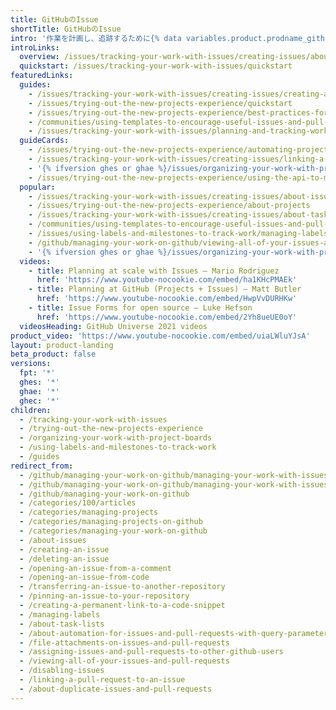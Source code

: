 ```yaml
---
title: GitHubのIssue
shortTitle: GitHubのIssue
intro: '作業を計画し、追跡するために{% data variables.product.prodname_github_issues %}を使う方法を学んでください。'
introLinks:
  overview: /issues/tracking-your-work-with-issues/creating-issues/about-issues
  quickstart: /issues/tracking-your-work-with-issues/quickstart
featuredLinks:
  guides:
    - /issues/tracking-your-work-with-issues/creating-issues/creating-an-issue
    - /issues/trying-out-the-new-projects-experience/quickstart
    - /issues/trying-out-the-new-projects-experience/best-practices-for-managing-projects
    - /communities/using-templates-to-encourage-useful-issues-and-pull-requests/configuring-issue-templates-for-your-repository
    - /issues/tracking-your-work-with-issues/planning-and-tracking-work-for-your-team-or-project
  guideCards:
    - /issues/trying-out-the-new-projects-experience/automating-projects
    - /issues/tracking-your-work-with-issues/creating-issues/linking-a-pull-request-to-an-issue
    - '{% ifversion ghes or ghae %}/issues/organizing-your-work-with-project-boards/managing-project-boards/configuring-automation-for-project-boards{% endif %}'
    - /issues/trying-out-the-new-projects-experience/using-the-api-to-manage-projects
  popular:
    - /issues/tracking-your-work-with-issues/creating-issues/about-issues
    - /issues/trying-out-the-new-projects-experience/about-projects
    - /issues/tracking-your-work-with-issues/creating-issues/about-task-lists
    - /communities/using-templates-to-encourage-useful-issues-and-pull-requests/about-issue-and-pull-request-templates
    - /issues/using-labels-and-milestones-to-track-work/managing-labels
    - /github/managing-your-work-on-github/viewing-all-of-your-issues-and-pull-requests
    - '{% ifversion ghes or ghae %}/issues/organizing-your-work-with-project-boards/managing-project-boards/about-project-boards{% endif %}'
  videos:
    - title: Planning at scale with Issues – Mario Rodriguez
      href: 'https://www.youtube-nocookie.com/embed/ha1KHcPMAEk'
    - title: Planning at GitHub (Projects + Issues) – Matt Butler
      href: 'https://www.youtube-nocookie.com/embed/HwpVvDURHKw'
    - title: Issue Forms for open source – Luke Hefson
      href: 'https://www.youtube-nocookie.com/embed/2Yh8ueUE0oY'
  videosHeading: GitHub Universe 2021 videos
product_video: 'https://www.youtube-nocookie.com/embed/uiaLWluYJsA'
layout: product-landing
beta_product: false
versions:
  fpt: '*'
  ghes: '*'
  ghae: '*'
  ghec: '*'
children:
  - /tracking-your-work-with-issues
  - /trying-out-the-new-projects-experience
  - /organizing-your-work-with-project-boards
  - /using-labels-and-milestones-to-track-work
  - /guides
redirect_from:
  - /github/managing-your-work-on-github/managing-your-work-with-issues-and-pull-requests
  - /github/managing-your-work-on-github/managing-your-work-with-issues
  - /github/managing-your-work-on-github
  - /categories/100/articles
  - /categories/managing-projects
  - /categories/managing-projects-on-github
  - /categories/managing-your-work-on-github
  - /about-issues
  - /creating-an-issue
  - /deleting-an-issue
  - /opening-an-issue-from-a-comment
  - /opening-an-issue-from-code
  - /transferring-an-issue-to-another-repository
  - /pinning-an-issue-to-your-repository
  - /creating-a-permanent-link-to-a-code-snippet
  - /managing-labels
  - /about-task-lists
  - /about-automation-for-issues-and-pull-requests-with-query-parameters
  - /file-attachments-on-issues-and-pull-requests
  - /assigning-issues-and-pull-requests-to-other-github-users
  - /viewing-all-of-your-issues-and-pull-requests
  - /disabling-issues
  - /linking-a-pull-request-to-an-issue
  - /about-duplicate-issues-and-pull-requests
---
```


